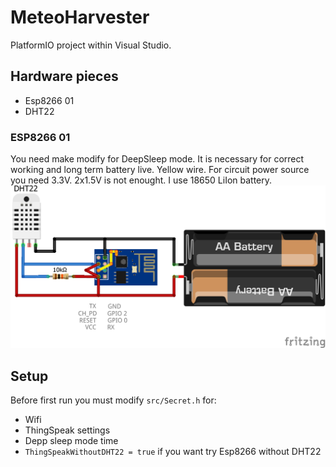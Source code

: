 # MeteoHarvester

PlatformIO project within Visual Studio.

## Hardware pieces
- Esp8266 01
- DHT22

### ESP8266 01
You need make modify for DeepSleep mode. It is necessary for correct working and long term battery live. Yellow wire.
For circuit power source you need 3.3V. 2x1.5V is not enought. I use 18650 LiIon battery.
![DeepSleep modification](Accessories/Fritzing/DTH22_bb.png?raw=true)

## Setup
Before first run you must modify `src/Secret.h` for:
- Wifi
- ThingSpeak settings
- Depp sleep mode time
- `ThingSpeakWithoutDHT22 = true` if you want try Esp8266 without DHT22

